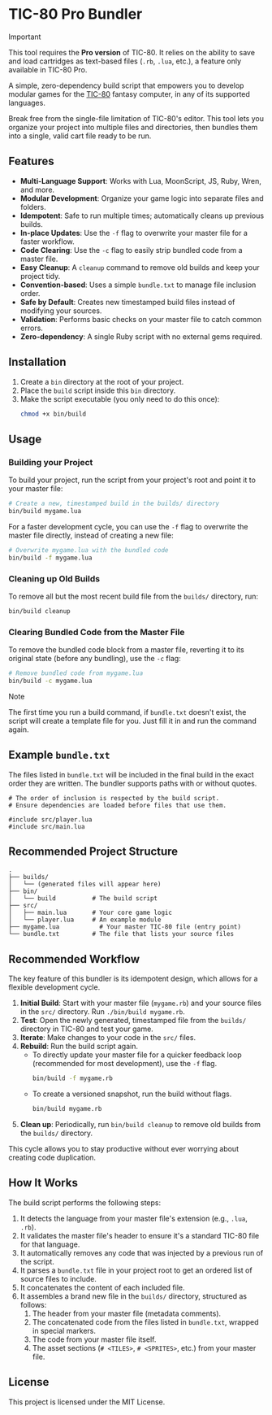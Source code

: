 # TIC-80 Pro Bundler

> [!IMPORTANT]
> This tool requires the **Pro version** of TIC-80. It relies on the ability to save and load cartridges as text-based files (`.rb`, `.lua`, etc.), a feature only available in TIC-80 Pro.

A simple, zero-dependency build script that empowers you to develop modular games for the [TIC-80](https://tic80.com/) fantasy computer, in any of its supported languages.

Break free from the single-file limitation of TIC-80's editor. This tool lets you organize your project into multiple files and directories, then bundles them into a single, valid cart file ready to be run.

## Features

-   **Multi-Language Support**: Works with Lua, MoonScript, JS, Ruby, Wren, and more.
-   **Modular Development**: Organize your game logic into separate files and folders.
-   **Idempotent**: Safe to run multiple times; automatically cleans up previous builds.
-   **In-place Updates**: Use the `-f` flag to overwrite your master file for a faster workflow.
-   **Code Clearing**: Use the `-c` flag to easily strip bundled code from a master file.
-   **Easy Cleanup**: A `cleanup` command to remove old builds and keep your project tidy.
-   **Convention-based**: Uses a simple `bundle.txt` to manage file inclusion order.
-   **Safe by Default**: Creates new timestamped build files instead of modifying your sources.
-   **Validation**: Performs basic checks on your master file to catch common errors.
-   **Zero-dependency**: A single Ruby script with no external gems required.

## Installation

1.  Create a `bin` directory at the root of your project.
2.  Place the `build` script inside this `bin` directory.
3.  Make the script executable (you only need to do this once):
    ```sh
    chmod +x bin/build
    ```

## Usage

### Building your Project

To build your project, run the script from your project's root and point it to your master file:
```sh
# Create a new, timestamped build in the builds/ directory
bin/build mygame.lua
```

For a faster development cycle, you can use the `-f` flag to overwrite the master file directly, instead of creating a new file:
```sh
# Overwrite mygame.lua with the bundled code
bin/build -f mygame.lua
```

### Cleaning up Old Builds

To remove all but the most recent build file from the `builds/` directory, run:
```sh
bin/build cleanup
```

### Clearing Bundled Code from the Master File

To remove the bundled code block from a master file, reverting it to its original state (before any bundling), use the `-c` flag:
```sh
# Remove bundled code from mygame.lua
bin/build -c mygame.lua
```

> [!NOTE]
> The first time you run a build command, if `bundle.txt` doesn't exist, the script will create a template file for you. Just fill it in and run the command again.

## Example `bundle.txt`

The files listed in `bundle.txt` will be included in the final build in the exact order they are written. The bundler supports paths with or without quotes.

```
# The order of inclusion is respected by the build script.
# Ensure dependencies are loaded before files that use them.

#include src/player.lua
#include src/main.lua
```

## Recommended Project Structure

```
.
├── builds/
│   └── (generated files will appear here)
├── bin/
│   └── build          # The build script
├── src/
│   ├── main.lua       # Your core game logic
│   └── player.lua     # An example module
├── mygame.lua           # Your master TIC-80 file (entry point)
└── bundle.txt         # The file that lists your source files
```

## Recommended Workflow

The key feature of this bundler is its idempotent design, which allows for a flexible development cycle.

1.  **Initial Build**: Start with your master file (`mygame.rb`) and your source files in the `src/` directory. Run `./bin/build mygame.rb`.
2.  **Test**: Open the newly generated, timestamped file from the `builds/` directory in TIC-80 and test your game.
3.  **Iterate**: Make changes to your code in the `src/` files.
4.  **Rebuild**: Run the build script again.
    *   To directly update your master file for a quicker feedback loop (recommended for most development), use the `-f` flag.
        ```sh
        bin/build -f mygame.rb
        ```
    *   To create a versioned snapshot, run the build without flags.
        ```sh
        bin/build mygame.rb
        ```
5.  **Clean up**: Periodically, run `bin/build cleanup` to remove old builds from the `builds/` directory.

This cycle allows you to stay productive without ever worrying about creating code duplication.

## How It Works

The build script performs the following steps:
1.  It detects the language from your master file's extension (e.g., `.lua`, `.rb`).
2.  It validates the master file's header to ensure it's a standard TIC-80 file for that language.
3.  It automatically removes any code that was injected by a previous run of the script.
4.  It parses a `bundle.txt` file in your project root to get an ordered list of source files to include.
5.  It concatenates the content of each included file.
6.  It assembles a brand new file in the `builds/` directory, structured as follows:
    1.  The header from your master file (metadata comments).
    2.  The concatenated code from the files listed in `bundle.txt`, wrapped in special markers.
    3.  The code from your master file itself.
    4.  The asset sections (`# <TILES>`, `# <SPRITES>`, etc.) from your master file.

## License

This project is licensed under the MIT License.
